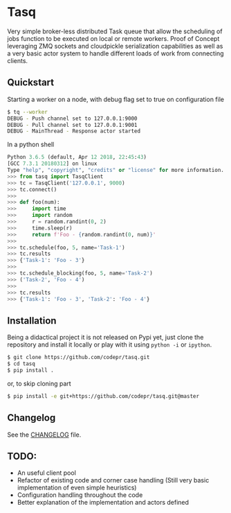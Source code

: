 Tasq
====

Very simple broker-less distributed Task queue that allow the scheduling of jobs function to be
executed on local or remote workers. Proof of Concept leveraging ZMQ sockets and cloudpickle
serialization capabilities as well as a very basic actor system to handle different loads of work
from connecting clients.


## Quickstart

Starting a worker on a node, with debug flag set to true on configuration file

```sh
$ tq --worker
DEBUG - Push channel set to 127.0.0.1:9000
DEBUG - Pull channel set to 127.0.0.1:9001
DEBUG - MainThread - Response actor started
```

In a python shell

```python
Python 3.6.5 (default, Apr 12 2018, 22:45:43)
[GCC 7.3.1 20180312] on linux
Type "help", "copyright", "credits" or "license" for more information.
>>> from tasq import TasqClient
>>> tc = TasqClient('127.0.0.1', 9000)
>>> tc.connect()
>>>
>>> def foo(num):
>>>     import time
>>>     import random
>>>     r = random.randint(0, 2)
>>>     time.sleep(r)
>>>     return f'Foo - {random.randint(0, num)}'
>>>
>>> tc.schedule(foo, 5, name='Task-1')
>>> tc.results
>>> {'Task-1': 'Foo - 3'}
>>>
>>> tc.schedule_blocking(foo, 5, name='Task-2')
>>> ('Task-2', 'Foo - 4')
>>>
>>> tc.results
>>> {'Task-1': 'Foo - 3', 'Task-2': 'Foo - 4'}
```

## Installation

Being a didactical project it is not released on Pypi yet, just clone the repository and install it
locally or play with it using `python -i` or `ipython`.

```sh
$ git clone https://github.com/codepr/tasq.git
$ cd tasq
$ pip install .
```

or, to skip cloning part

```sh
$ pip install -e git+https://github.com/codepr/tasq.git@master
```

## Changelog

See the [CHANGELOG](CHANGELOG.md) file.

## TODO:

- An useful client pool
- Refactor of existing code and corner case handling (Still very basic implementation of even simple
  heuristics)
- Configuration handling throughout the code
- Better explanation of the implementation and actors defined
